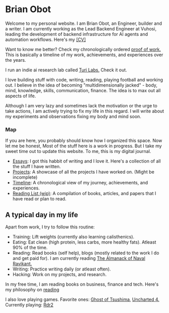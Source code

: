 # Brian Obot

Welcome to my personal website. I am Brian Obot, an Engineer, builder and a writer. 
I am currently working as the Lead Backend Engineer at Vuhosi, leading the development of backend infrastructure for AI agents and automation workflows. Here's my <a href="https://docs.google.com/document/d/1q8O224GCpInFMhEHbFgVfyDXQu5dJ0cZZC5wYpwSQvE/edit?tab=t.0" target="_blank">[CV]</a>

Want to know me better? Check my chronologically ordered [proof of work.](./timeline) This is basically a timeline of my work, achievements, and experiences over the years.

I run an indie ai research lab called [Turi Labs.](https://www.turilabs.tech) Check it out.

I love building stuff with code, writing, reading, playing football and working out. I believe in the idea of becoming "multidimensionally jacked" - body, mind, knowledge, skills, communication, finance. The idea is to max out all aspects of life.

Although I am very lazy and sometimes lack the motivation or the urge to take actions, I am actively trying to fix my life in this regard. I will write about my experiments and observations fixing my body and mind soon. 

### Map
If you are here, you probably should know how I organized this space. Now let me be honest, Most of the stuff here is a work in progress. But I take my sweet time out to update this website. To me, this is my digital journal. 

- [Essays](./articles): I got this habbit of writing and I love it. Here's a collection of all the stuff I have written.
- [Projects](./projects): A showcase of all the projects I have worked on. (Might be incomplete)
- [Timeline](./timeline): A chronological view of my journey, achievements, and experiences.
- [Reading List (wip)](./reading-list): A compilation of books, articles, and papers that I have read or plan to read.


## A typical day in my life
Apart from work, I try to follow this routine:

- Training: Lift weights (currently also learning calisthenics).
- Eating: Eat clean (high protein, less carbs, more healthy fats). Atleast 90% of the time.
- Reading: Read books (self help), blogs (mostly related to the work I do and get paid for). I am currently reading [The Almanack of Naval Ravikant.](https://navalmanack.com/)
- Writing: Practice writing daily (or atleast often).
- Hacking: Work on my projects, and research.

In my free time, I am reading books on business, finance and tech. Here's my philosophy on [reading](content/reading)

I also love playing games. Favorite ones: [Ghost of Tsushima](https://en.wikipedia.org/wiki/Ghost_of_Tsushima), [Uncharted 4.](https://en.wikipedia.org/wiki/Uncharted_4:_A_Thief%27s_End)
Currently playing: [Rdr2](https://en.wikipedia.org/wiki/Red_Dead_Redemption_2)


